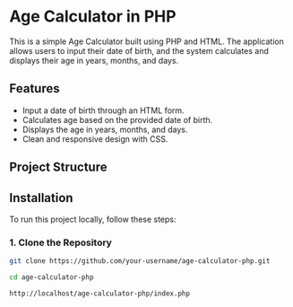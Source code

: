 # Age Calculator in PHP

This is a simple Age Calculator built using PHP and HTML. The application allows users to input their date of birth, and the system calculates and displays their age in years, months, and days.

## Features

- Input a date of birth through an HTML form.
- Calculates age based on the provided date of birth.
- Displays the age in years, months, and days.
- Clean and responsive design with CSS.

## Project Structure


## Installation

To run this project locally, follow these steps:

### 1. Clone the Repository

```bash
git clone https://github.com/your-username/age-calculator-php.git

cd age-calculator-php

http://localhost/age-calculator-php/index.php



